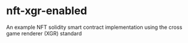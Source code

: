 # nft-xgr-enabled
An example NFT solidity smart contract implementation using the cross game renderer (XGR) standard
